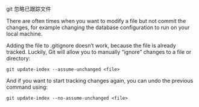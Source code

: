 git 忽略已跟踪文件

There are often times when you want to modify a file but not commit the changes, for example changing the database configuration to run on your local machine.

Adding the file to .gitignore doesn’t work, because the file is already tracked. Luckily, Git will allow you to manually “ignore” changes to a file or directory:

```
git update-index --assume-unchanged <file>
```

And if you want to start tracking changes again, you can undo the previous command using:

```
git update-index --no-assume-unchanged <file>
```

